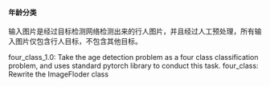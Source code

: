 #### 年龄分类
输入图片是经过目标检测网络检测出来的行人图片，并且经过人工预处理，所有输入图片仅包含行人目标，不包含其他目标。

four_class_1.0:
	Take the age detection problem as a four class classification problem, 
	and uses standard pytorch library to conduct this task.
four_class:
	Rewrite the ImageFloder class 

